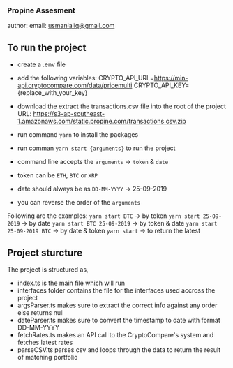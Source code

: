 ### Propine Assesment
author: email: usmanialiq@gmail.com


## To run the project
- create a .env file
- add the following variables:
CRYPTO_API_URL=https://min-api.cryptocompare.com/data/pricemulti
CRYPTO_API_KEY={replace_with_your_key}

- download the extract the transactions.csv file into the root of the project
URL: https://s3-ap-southeast-1.amazonaws.com/static.propine.com/transactions.csv.zip 

- run command `yarn` to install the packages
- run comman `yarn start {arguments}` to run the project

- command line accepts the `arguments` -> `token` & `date`
- token can be `ETH`, `BTC` or `XRP`
- date should always be as `DD-MM-YYYY` -> 25-09-2019
- you can reverse the order of the `arguments`


Following are the examples:
`yarn start BTC` -> by token 
`yarn start 25-09-2019` -> by date 
`yarn start BTC 25-09-2019` -> by token & date 
`yarn start 25-09-2019 BTC` -> by date & token 
`yarn start` -> to return the latest 

## Project sturcture
The project is structured as,
- index.ts is the main file which will run
- interfaces folder contains the file for the interfaces used accross the project
- argsParser.ts makes sure to extract the correct info against any order else returns null
- dateParser.ts makes sure to convert the timestamp to date with format DD-MM-YYYY
- fetchRates.ts makes an API call to the CryptoCompare's system and fetches latest rates
- parseCSV.ts parses csv and loops through the data to return the result of matching portfolio
